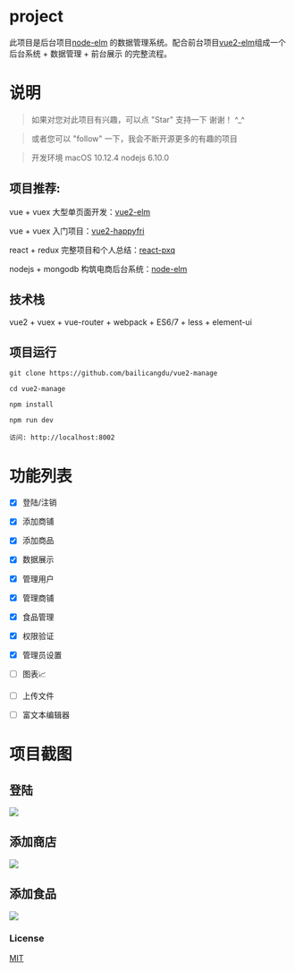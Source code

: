 
# project

此项目是后台项目[node-elm](https://github.com/bailicangdu/node-elm) 的数据管理系统。配合前台项目[vue2-elm](https://github.com/bailicangdu/vue2-elm)组成一个 后台系统 + 数据管理 + 前台展示 的完整流程。


# 说明

>  如果对您对此项目有兴趣，可以点 "Star" 支持一下 谢谢！ ^_^

>  或者您可以 "follow" 一下，我会不断开源更多的有趣的项目

>  开发环境 macOS 10.12.4  nodejs 6.10.0

## 项目推荐:

vue + vuex 大型单页面开发：[vue2-elm](https://github.com/bailicangdu/vue2-elm)

vue + vuex 入门项目：[vue2-happyfri](https://github.com/bailicangdu/vue2-happyfri)

react + redux 完整项目和个人总结：[react-pxq](https://github.com/bailicangdu/react-pxq)

nodejs + mongodb 构筑电商后台系统：[node-elm](https://github.com/bailicangdu/node-elm)


## 技术栈

vue2 + vuex + vue-router + webpack + ES6/7 + less + element-ui


## 项目运行


```
git clone https://github.com/bailicangdu/vue2-manage  

cd vue2-manage  

npm install

npm run dev 

访问: http://localhost:8002

```

# 功能列表

- [x] 登陆/注销
- [x] 添加商铺
- [x] 添加商品
- [x] 数据展示
- [x] 管理用户
- [x] 管理商铺
- [x] 食品管理
- [x] 权限验证
- [x] 管理员设置
- [ ] 图表📈
- [ ] 上传文件
- [ ] 富文本编辑器


# 项目截图

## 登陆

![](https://github.com/bailicangdu/vue2-manage/blob/master/screenshots/manage_login.png)

## 添加商店
![](https://github.com/bailicangdu/vue2-manage/blob/master/screenshots/addshop.png)

## 添加食品
![](https://github.com/bailicangdu/vue2-manage/blob/master/screenshots/addfood.png)


### License

[MIT](https://github.com/bailicangdu/vue2-manage/blob/master/LICENSE)
